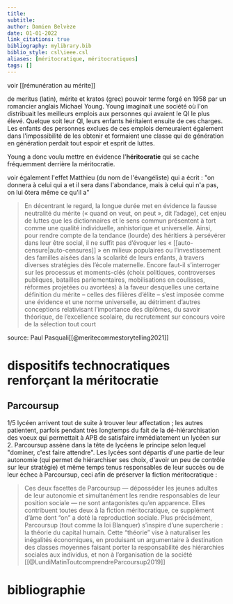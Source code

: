 ```yaml
---
title: 
subtitle:
author: Damien Belvèze
date: 01-01-2022
link_citations: true
bibliography: mylibrary.bib
biblio_style: csl\ieee.csl
aliases: [méritocratique, méritocratiques]
tags: []
---
```


voir [[rémunération au mérite]]

de meritus (latin), mérite et kratos (grec) pouvoir
terme forgé en 1958 par un romancier anglais Michael Young. Young imaginait une société où l'on distribuait les meilleurs emplois aux personnes qui avaient le QI le plus élevé. Quelque soit leur QI, leurs enfants héritaient ensuite de ces charges. 
Les enfants des personnes exclues de ces emplois demeuraient également dans l'impossibilité de les obtenir et formaient une classe qui de génération en génération perdait tout espoir et esprit de luttes. 

Young a donc voulu mettre en évidence l'**héritocratie** qui se cache fréquemment derrière la méritocratie. 

voir également l'effet Matthieu (du nom de l'évangéliste) qui a écrit : "on donnera à celui qui a et il sera dans l'abondance, mais à celui qui n'a pas, on lui ôtera même ce qu'il a"

> En décentrant le regard, la longue durée met en évidence la fausse neutralité du mérite (« quand on veut, on peut », dit l’adage), cet enjeu de luttes que les dictionnaires et le sens commun présentent à tort comme une qualité individuelle, anhistorique et universelle.
 Ainsi, pour rendre compte de la tendance (lourde) des héritiers à persévérer dans leur être social, il ne suffit pas d’évoquer les « [[auto-censure|auto-censures]] » en milieux populaires ou l’investissement des familles aisées dans la scolarité de leurs enfants, à travers diverses stratégies dès l’école maternelle.
 Encore faut-il s’interroger sur les processus et moments-clés (choix politiques, controverses publiques, batailles parlementaires, mobilisations en coulisses, réformes projetées ou avortées) à la faveur desquelles une certaine définition du mérite – celles des filières d’élite – s’est imposée comme une évidence et une norme universelle, au détriment d’autres conceptions relativisant l’importance des diplômes, du savoir théorique, de l’excellence scolaire, du recrutement sur concours voire de la sélection tout court

source: Paul Pasquali[[@meritecommestorytelling2021]]


# dispositifs technocratiques renforçant la méritocratie

## Parcoursup

1/5 lycéen arrivent tout de suite à trouver leur affectation ; les autres patientent, parfois pendant très longtemps du fait de la dé-hiérarchisation des voeux qui permettait à APB de satisfaire immédiatement un lycéen sur 2. 
Parcoursup assène dans la tête de lycéens le principe selon lequel "dominer, c'est faire attendre". Les lycées sont départis d'une partie de leur autonomie (qui permet de hiérarchiser ses choix, d'avoir un peu de contrôle sur leur stratégie) et même temps tenus responsables de leur succès ou de leur échec à Parcoursup, ceci afin de préserver la fiction méritocratique : 

> Ces deux facettes de Parcoursup — déposséder les jeunes adultes de leur autonomie et simultanément les rendre responsables de leur position sociale — ne sont antagonistes qu’en apparence. Elles contribuent toutes deux à la fiction méritocratique, ce supplément d’âme dont “on” a doté la reproduction sociale. Plus précisément, Parcoursup (tout comme la loi Blanquer) s’inspire d’une supercherie : la théorie du capital humain. Cette “théorie” vise à naturaliser les inégalités économiques, en produisant un argumentaire à destination des classes moyennes faisant porter la responsabilité des hiérarchies sociales aux individus, et non à l’organisation de la société
[[@LundiMatinToutcomprendreParcoursup2019]]

# bibliographie

